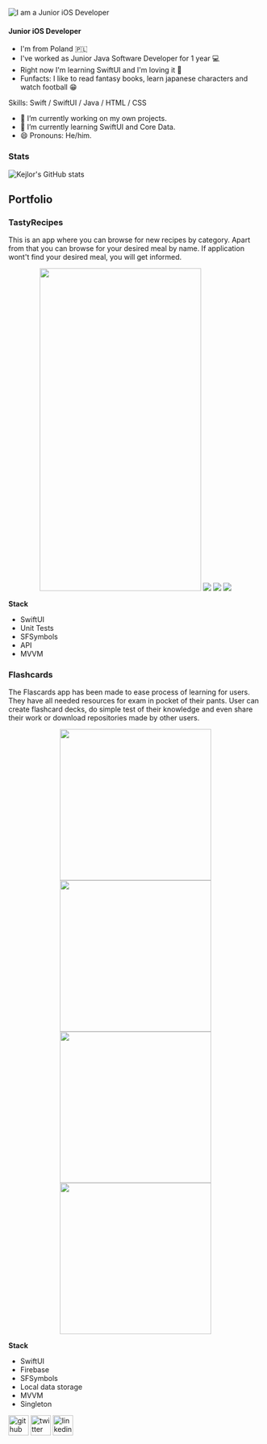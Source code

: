 ![I am a Junior iOS Developer](banner.png)
#### Junior iOS Developer
- I'm from Poland 🇵🇱
- I've worked as Junior Java Software Developer for 1 year 💻
- Right now I'm learning SwiftUI and I'm loving it 🥰
- Funfacts: I like to read fantasy books, learn japanese characters and watch football 😁

Skills: Swift / SwiftUI / Java / HTML / CSS

- 🔭 I’m currently working on my own projects. 
- 🌱 I’m currently learning SwiftUI and Core Data. 
- 😄 Pronouns: He/him. 

### Stats
![Kejlor's GitHub stats](https://github-readme-stats.vercel.app/api?username=kejlor&show_icons=true&theme=radical)

## Portfolio

### TastyRecipes
This is an app where you can browse for new recipes by category. Apart from that you can browse for your desired meal by name. If application wont't find your desired meal, you will get informed. 

<p align="center">
  <img src="https://github.com/kejlor/TastyRecipes/blob/main/Images/homeScreen.png" width="320" height="640"/>
  <img src="https://github.com/kejlor/TastyRecipes/blob/main/Images/browseMeals.gif">
  <img src="https://github.com/kejlor/TastyRecipes/blob/main/Images/getRandomMeal.gif">
  <img src="https://github.com/kejlor/TastyRecipes/blob/main/Images/searchForMeal.gif">
</p>

**Stack**
- SwiftUI
- Unit Tests
- SFSymbols
- API
- MVVM

### Flashcards
The Flascards app has been made to ease process of learning for users. They have all needed resources for exam in pocket of their pants. User can create flashcard decks, do simple test of their knowledge and even share their work or download repositories made by other users. 

<p align="center">
  <img src="https://github.com/kejlor/Flashcards/blob/main/Images/emptyHome.png" width="300"/>
  <img src="https://github.com/kejlor/Flashcards/blob/main/Images/flashcards.png" width="300">
  <img src="https://github.com/kejlor/Flashcards/blob/main/Images/question.png" width="300">
  <img src="https://github.com/kejlor/Flashcards/blob/main/Images/browseDecks.png" width="300">
</p>

**Stack**
- SwiftUI
- Firebase
- SFSymbols
- Local data storage
- MVVM
- Singleton

[<img src='https://cdn.jsdelivr.net/npm/simple-icons@3.0.1/icons/github.svg' alt='github' height='40'>](https://github.com/kejlor)  [<img src='https://cdn.jsdelivr.net/npm/simple-icons@3.0.1/icons/twitter.svg' alt='twitter' height='40'>](https://twitter.com/BartDev)  [<img src='https://cdn.jsdelivr.net/npm/simple-icons@3.0.1/icons/linkedin.svg' alt='linkedin' height='40'>](https://www.linkedin.com/in/bartosz-wojtkowiak-7659311a3/)

